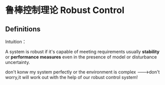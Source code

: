 # 鲁棒控制理论 Robust Control
## Definitions
Intuition：

A system is robust if it's capable of meeting requirements usually **stability** or **performance measures** even in the presence of model or disturbance uncertainty.

don't konw my system perfectly or the environment is complex --->don't worry,it will work out with the help of our robust control system!

